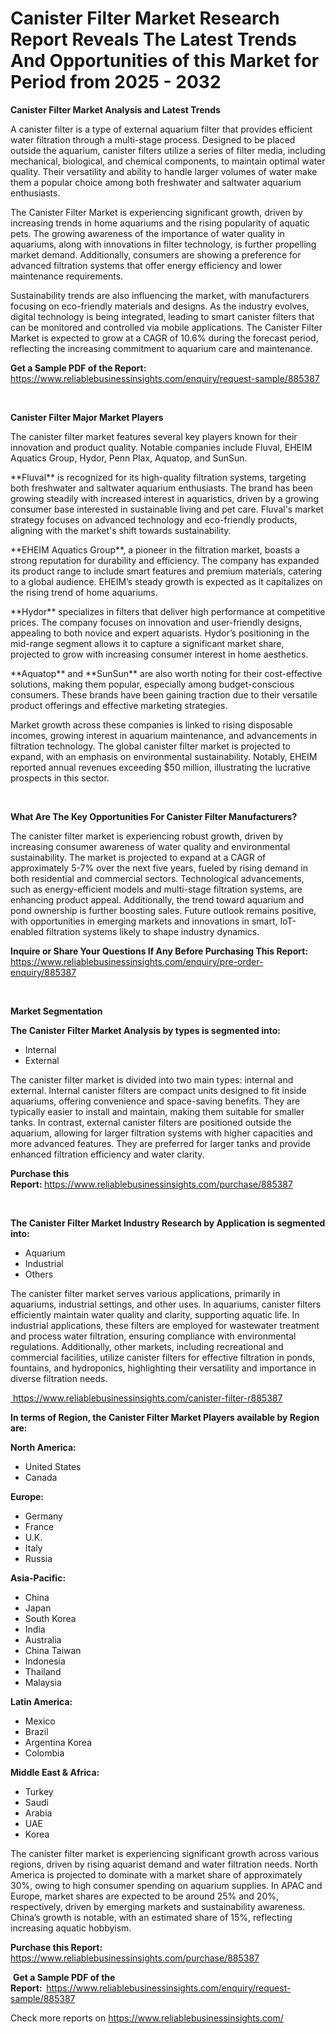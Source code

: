 <p><h1>Canister Filter Market Research Report Reveals The Latest Trends And Opportunities of this Market for Period from 2025 - 2032</h1></p><p><strong>Canister Filter Market Analysis and Latest Trends</strong></p>
<p><p>A canister filter is a type of external aquarium filter that provides efficient water filtration through a multi-stage process. Designed to be placed outside the aquarium, canister filters utilize a series of filter media, including mechanical, biological, and chemical components, to maintain optimal water quality. Their versatility and ability to handle larger volumes of water make them a popular choice among both freshwater and saltwater aquarium enthusiasts.</p><p>The Canister Filter Market is experiencing significant growth, driven by increasing trends in home aquariums and the rising popularity of aquatic pets. The growing awareness of the importance of water quality in aquariums, along with innovations in filter technology, is further propelling market demand. Additionally, consumers are showing a preference for advanced filtration systems that offer energy efficiency and lower maintenance requirements.</p><p>Sustainability trends are also influencing the market, with manufacturers focusing on eco-friendly materials and designs. As the industry evolves, digital technology is being integrated, leading to smart canister filters that can be monitored and controlled via mobile applications. The Canister Filter Market is expected to grow at a CAGR of 10.6% during the forecast period, reflecting the increasing commitment to aquarium care and maintenance.</p></p>
<p><strong>Get a Sample PDF of the Report:&nbsp;</strong> <a href="https://www.reliablebusinessinsights.com/enquiry/request-sample/885387?utm_campaign=2446&utm_medium=2&utm_source=Github&utm_content=ia&utm_term=08042025&utm_id=canister-filter">https://www.reliablebusinessinsights.com/enquiry/request-sample/885387</a></p>
<p>&nbsp;</p>
<p><strong>Canister Filter Major Market Players</strong></p>
<p><p>The canister filter market features several key players known for their innovation and product quality. Notable companies include Fluval, EHEIM Aquatics Group, Hydor, Penn Plax, Aquatop, and SunSun.</p><p>**Fluval** is recognized for its high-quality filtration systems, targeting both freshwater and saltwater aquarium enthusiasts. The brand has been growing steadily with increased interest in aquaristics, driven by a growing consumer base interested in sustainable living and pet care. Fluval's market strategy focuses on advanced technology and eco-friendly products, aligning with the market's shift towards sustainability.</p><p>**EHEIM Aquatics Group**, a pioneer in the filtration market, boasts a strong reputation for durability and efficiency. The company has expanded its product range to include smart features and premium materials, catering to a global audience. EHEIM’s steady growth is expected as it capitalizes on the rising trend of home aquariums.</p><p>**Hydor** specializes in filters that deliver high performance at competitive prices. The company focuses on innovation and user-friendly designs, appealing to both novice and expert aquarists. Hydor’s positioning in the mid-range segment allows it to capture a significant market share, projected to grow with increasing consumer interest in home aesthetics.</p><p>**Aquatop** and **SunSun** are also worth noting for their cost-effective solutions, making them popular, especially among budget-conscious consumers. These brands have been gaining traction due to their versatile product offerings and effective marketing strategies.</p><p>Market growth across these companies is linked to rising disposable incomes, growing interest in aquarium maintenance, and advancements in filtration technology. The global canister filter market is projected to expand, with an emphasis on environmental sustainability. Notably, EHEIM reported annual revenues exceeding $50 million, illustrating the lucrative prospects in this sector.</p></p>
<p>&nbsp;</p>
<p><strong>What Are The Key Opportunities For Canister Filter Manufacturers?</strong></p>
<p><p>The canister filter market is experiencing robust growth, driven by increasing consumer awareness of water quality and environmental sustainability. The market is projected to expand at a CAGR of approximately 5-7% over the next five years, fueled by rising demand in both residential and commercial sectors. Technological advancements, such as energy-efficient models and multi-stage filtration systems, are enhancing product appeal. Additionally, the trend toward aquarium and pond ownership is further boosting sales. Future outlook remains positive, with opportunities in emerging markets and innovations in smart, IoT-enabled filtration systems likely to shape industry dynamics.</p></p>
<p><strong>Inquire or Share Your Questions If Any Before Purchasing This Report:</strong> <a href="https://www.reliablebusinessinsights.com/enquiry/pre-order-enquiry/885387?utm_campaign=2446&utm_medium=2&utm_source=Github&utm_content=ia&utm_term=08042025&utm_id=canister-filter">https://www.reliablebusinessinsights.com/enquiry/pre-order-enquiry/885387</a></p>
<p>&nbsp;</p>
<p><strong>Market Segmentation</strong></p>
<p><strong>The Canister Filter Market Analysis by types is segmented into:</strong></p>
<p><ul><li>Internal</li><li>External</li></ul></p>
<p><p>The canister filter market is divided into two main types: internal and external. Internal canister filters are compact units designed to fit inside aquariums, offering convenience and space-saving benefits. They are typically easier to install and maintain, making them suitable for smaller tanks. In contrast, external canister filters are positioned outside the aquarium, allowing for larger filtration systems with higher capacities and more advanced features. They are preferred for larger tanks and provide enhanced filtration efficiency and water clarity.</p></p>
<p><strong>Purchase this Report:&nbsp;</strong><a href="https://www.reliablebusinessinsights.com/purchase/885387?utm_campaign=2446&utm_medium=2&utm_source=Github&utm_content=ia&utm_term=08042025&utm_id=canister-filter">https://www.reliablebusinessinsights.com/purchase/885387</a></p>
<p>&nbsp;</p>
<p><strong>The Canister Filter Market Industry Research by Application is segmented into:</strong></p>
<p><ul><li>Aquarium</li><li>Industrial</li><li>Others</li></ul></p>
<p><p>The canister filter market serves various applications, primarily in aquariums, industrial settings, and other uses. In aquariums, canister filters efficiently maintain water quality and clarity, supporting aquatic life. In industrial applications, these filters are employed for wastewater treatment and process water filtration, ensuring compliance with environmental regulations. Additionally, other markets, including recreational and commercial facilities, utilize canister filters for effective filtration in ponds, fountains, and hydroponics, highlighting their versatility and importance in diverse filtration needs.</p></p>
<p><a href="https://www.reliablebusinessinsights.com/canister-filter-r885387?utm_campaign=2446&utm_medium=2&utm_source=Github&utm_content=ia&utm_term=08042025&utm_id=canister-filter">&nbsp;https://www.reliablebusinessinsights.com/canister-filter-r885387</a></p>
<p><strong>In terms of Region, the Canister Filter Market Players available by Region are:</strong></p>
<p>
    <p> <strong> North America: </strong>
        <ul>
            <li>United States</li>
            <li>Canada</li>
        </ul>
        </p> 
    <p> <strong> Europe: </strong>
        <ul>
            <li>Germany</li>
            <li>France</li>
            <li>U.K.</li>
            <li>Italy</li>
            <li>Russia</li>
        </ul>
        </p> 
    <p> <strong> Asia-Pacific: </strong>
        <ul>
            <li>China</li>
            <li>Japan</li>
            <li>South Korea</li>
            <li>India</li>
            <li>Australia</li>
            <li>China Taiwan</li>
            <li>Indonesia</li>
            <li>Thailand</li>
            <li>Malaysia</li>
        </ul>
        </p> 
    <p> <strong> Latin America: </strong>
        <ul>
            <li>Mexico</li>
            <li>Brazil</li>
            <li>Argentina Korea</li>
            <li>Colombia</li>
        </ul>
        </p> 
    <p> <strong> Middle East & Africa: </strong>
        <ul>
            <li>Turkey</li>
            <li>Saudi</li>
            <li>Arabia</li>
            <li>UAE</li>
            <li>Korea</li>
        </ul>
    </p>
    </p>
<p><p>The canister filter market is experiencing significant growth across various regions, driven by rising aquarist demand and water filtration needs. North America is projected to dominate with a market share of approximately 30%, owing to high consumer spending on aquarium supplies. In APAC and Europe, market shares are expected to be around 25% and 20%, respectively, driven by emerging markets and sustainability awareness. China’s growth is notable, with an estimated share of 15%, reflecting increasing aquatic hobbyism.</p></p>
<p><strong>Purchase this Report: </strong><a href="https://www.reliablebusinessinsights.com/purchase/885387?utm_campaign=2446&utm_medium=2&utm_source=Github&utm_content=ia&utm_term=08042025&utm_id=canister-filter">https://www.reliablebusinessinsights.com/purchase/885387</a></p>
<p>&nbsp;<strong>Get a Sample PDF of the Report:&nbsp;&nbsp;</strong><a href="https://www.reliablebusinessinsights.com/enquiry/request-sample/885387?utm_campaign=2446&utm_medium=2&utm_source=Github&utm_content=ia&utm_term=08042025&utm_id=canister-filter">https://www.reliablebusinessinsights.com/enquiry/request-sample/885387</a></p>
<p><strong></strong></p>
<p>Check more reports on <a href="https://www.reliablebusinessinsights.com/?utm_campaign=2446&utm_medium=2&utm_source=Github&utm_content=ia&utm_term=08042025&utm_id=canister-filter">https://www.reliablebusinessinsights.com/</a></p>